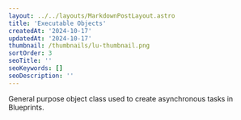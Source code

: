 ```yaml
---
layout: ../../layouts/MarkdownPostLayout.astro
title: 'Executable Objects'
createdAt: '2024-10-17'
updatedAt: '2024-10-17'
thumbnail: /thumbnails/lu-thumbnail.png
sortOrder: 3
seoTitle: ''
seoKeywords: []
seoDescription: ''
---
```


General purpose object class used to create asynchronous tasks in Blueprints.
